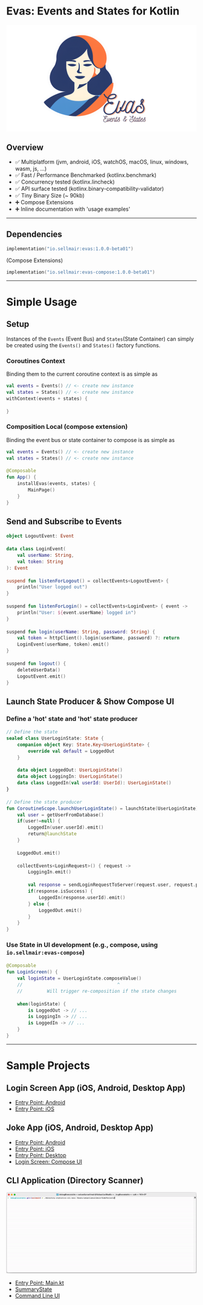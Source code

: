# Evas: **Ev**ents **a**nd **S**tates for Kotlin

<p>
<img src=".img/banner.png" width="512" align="middle"
alt="Evas logo by Sebastian Sellmair">
</p>

## Overview

- ✅ Multiplatform (jvm, android, iOS, watchOS, macOS, linux, windows, wasm, js, ...)
- ✅ Fast / Performance Benchmarked (kotlinx.benchmark)
- ✅ Concurrency tested (kotlinx.lincheck)
- ✅ API surface tested (kotlinx.binary-compatibility-validator)
- ✅ Tiny Binary Size (~ 90kb)
- ➕ Compose Extensions
- ➕ Inline documentation with 'usage examples'

---

## Dependencies

```kotlin
implementation("io.sellmair:evas:1.0.0-beta01")
```

(Compose Extensions)
```kotlin
implementation("io.sellmair:evas-compose:1.0.0-beta01")
```
---

# Simple Usage

## Setup
Instances of the `Events` (Event Bus) and `States`(State Container) can simply be created using the
`Events()` and `States()` factory functions. 

### Coroutines Context
Binding them to the current coroutine context is as simple as

[snippet]: (setup-coroutines.kt)
```kotlin
val events = Events() // <- create new instance
val states = States() // <- create new instance
withContext(events + states) {

}
```

### Composition Local (compose extension)
Binding the event bus or state container to compose is as simple as

[snippet]: (setup-compose.kt)
```kotlin
val events = Events() // <- create new instance
val states = States() // <- create new instance

@Composable
fun App() {
    installEvas(events, states) {
        MainPage()
    }
}
```

## Send and Subscribe to Events
```kotlin
object LogoutEvent: Event

data class LoginEvent(
    val userName: String, 
    val token: String
): Event

suspend fun listenForLogout() = collectEvents<LogoutEvent> {
    println("User logged out")
}

suspend fun listenForLogin() = collectEvents<LoginEvent> { event -> 
    println("User: ${event.userName} logged in")
}

suspend fun login(userName: String, password: String) {
    val token = httpClient().login(userName, password) ?: return
    LoginEvent(userName, token).emit()
}

suspend fun logout() {
    deleteUserData()
    LogoutEvent.emit()
}

```

## Launch State Producer & Show Compose UI
### Define a 'hot' state and 'hot' state producer
 ```kotlin
 // Define the state
 sealed class UserLoginState: State {
     companion object Key: State.Key<UserLoginState> {
         override val default = LoggedOut
     }

     data object LoggedOut: UserLoginState()
     data object LoggingIn: UserLoginState()
     data class LoggedIn(val userId: UserId): UserLoginState()
 }

 // Define the state producer
 fun CoroutineScope.launchUserLoginState() = launchState(UserLoginState) {
     val user = getUserFromDatabase()
     if(user!=null) {
         LoggedIn(user.userId).emit()
         return@launchState
     }

     LoggedOut.emit()

     collectEvents<LoginRequest>() { request ->
         LoggingIn.emit()

         val response = sendLoginRequestToServer(request.user, request.password)
         if(response.isSuccess) {
             LoggedIn(response.userId).emit()
         } else {
             LoggedOut.emit()
         }
     }
 }
 ```

 ### Use State in UI development (e.g., compose, using `io.sellmair:evas-compose`)
 ```kotlin
 @Composable
 fun LoginScreen() {
     val loginState = UserLoginState.composeValue()
     //                                   ^
     //         Will trigger re-composition if the state changes

     when(loginState) {
         is LoggedOut -> // ...
         is LoggingIn -> // ...
         is LoggedIn -> // ...
     }
 }
 ```

___

# Sample Projects
## Login Screen App (iOS, Android, Desktop App)
- [Entry Point: Android](samples/login-screen/src/androidMain/kotlin/io/sellmair/sample/MainActivity.kt)
- [Entry Point: iOS]()

## Joke App (iOS, Android, Desktop App)
- [Entry Point: Android](samples/joke-app/src/androidMain/kotlin/io/sellmair/jokes/MainActivity.kt)
- [Entry Point: iOS](samples/login-screen/src/iosMain/kotlin/io/sellmair/sample/SampleAppViewController.kt)
- [Entry Point: Desktop](samples/login-screen/src/jvmMain/kotlin/io/sellmair/sample/SampleApplication.kt)
- [Login Screen: Compose UI](samples/login-screen/src/commonMain/kotlin/io/sellmair/sample/ui/LoginScreen.kt)

## CLI Application (Directory Scanner)
![directory-statistics-cli.gif](samples/directory-statistics-cli/.img/directory-statistics-cli.gif)
- [Entry Point: Main.kt](https://github.com/sellmair/evas/blob/895fcb39528ff008bcbbe5959b3f79298caabbdc/samples/directory-statistics-cli/src/nativeMain/kotlin/Main.kt)
- [SummaryState](samples/directory-statistics-cli/src/nativeMain/kotlin/SummaryState.kt)
- [Command Line UI](samples/directory-statistics-cli/src/nativeMain/kotlin/uiActor.kt)